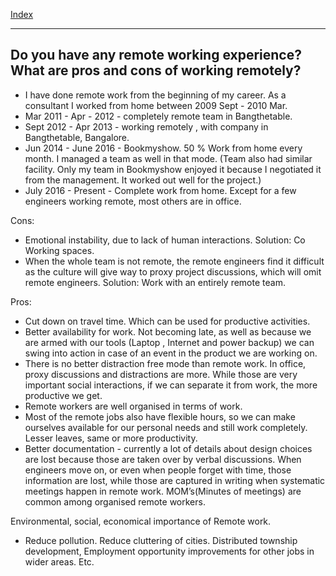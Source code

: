 [Index](README.md)

---
## Do you have any remote working experience? What are pros and cons of working remotely?

- I have done remote work from the beginning of my career. As a consultant I worked from home between 2009 Sept - 2010 Mar.
- Mar 2011 - Apr - 2012 - completely remote team in Bangthetable.
- Sept 2012 - Apr 2013 - working remotely , with company in Bangthetable, Bangalore.
- Jun 2014 - June 2016 - Bookmyshow. 50 % Work from home every month. I managed a team as well in that mode. (Team also had similar facility. Only my team in Bookmyshow enjoyed it because I negotiated it from the management. It worked out well for the project.)
- July 2016 - Present - Complete work from home. Except for a few engineers working remote, most others are in office.

Cons:

* Emotional instability, due to lack of human interactions. Solution: Co Working spaces.
* When the whole team is not remote, the remote engineers find it difficult as the culture will give way to proxy project discussions, which will omit remote engineers. Solution: Work with an entirely remote team.

Pros:

* Cut down on travel time. Which can be used for productive activities.
* Better availability for work. Not becoming late, as well as because we are armed with our tools (Laptop , Internet and power backup) we can swing into action in case of an event in the product we are working on.
* There is no better distraction free mode than remote work. In office, proxy discussions and distractions are more. While those are very important social interactions, if we can separate it from work, the more productive we get.
* Remote workers are well organised in terms of work.
* Most of the remote jobs also have flexible hours, so we can make ourselves available for our personal needs and still work completely. Lesser leaves, same or more productivity.
* Better documentation - currently a lot of details about design choices are lost because those are taken over by verbal discussions. When engineers move on, or even when people forget with time, those information are lost, while those are captured in writing when systematic meetings happen in remote work. MOM’s(Minutes of meetings) are common among organised remote workers.

Environmental, social, economical importance of Remote work.

* Reduce pollution. Reduce cluttering of cities. Distributed township development, Employment opportunity improvements for other jobs in wider areas. Etc.
